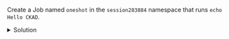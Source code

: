 Create a Job named `oneshot` in the `session283884` namespace that runs `echo Hello CKAD`.

<details><summary>Solution</summary>
<br>

```bash
kubectl -n session283884 create job oneshot --image=busybox -- /bin/sh -c 'echo Hello CKAD'
```{{exec}}

```bash
kubectl -n session283884 get jobs
```{{exec}}

</details>